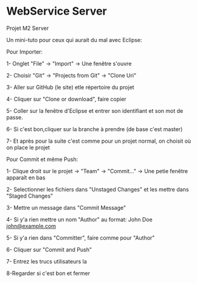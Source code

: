 # WebService Server
 Projet M2 Server

Un mini-tuto pour ceux qui aurait du mal avec Eclipse:


Pour Importer:

1- Onglet "File" -> "Import" -> Une fenêtre s'ouvre

2- Choisir "Git" -> "Projects from Git" -> "Clone Uri"

3- Aller sur GitHub (le site) etle répertoire du projet

4- Cliquer sur "Clone or download", faire copier

5- Coller sur la fenêtre d'Eclipse et entrer son identifiant et son mot de passe.

6- Si c'est bon,cliquer sur la branche à prendre (de base c'est master)

7- Et après pour la suite c'est comme pour un projet normal, on choisit où on place le projet


Pour Commit et même Push:

1- Clique droit sur le projet -> "Team" -> "Commit..." -> Une petie fenêtre apparaît en bas 

2- Selectionner les fichiers dans "Unstaged Changes"  et les mettre dans  "Staged Changes"

3- Mettre un message dans "Commit Message"

4- Si y'a rien mettre un nom "Author" au format: John Doe <john@example.com>

5- Si y'a rien dans "Committer", faire comme pour "Author"

6- Cliquer sur "Commit and Push" 

7- Entrez les trucs utilisateurs la

8-Regarder si c'est bon et fermer 
